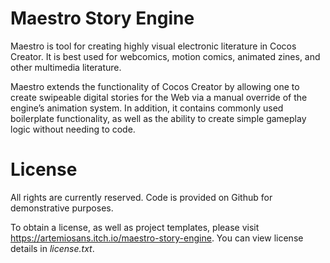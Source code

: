 Maestro Story Engine
====================

Maestro is tool for creating highly visual electronic literature in Cocos Creator. It is best used for webcomics, motion comics, animated zines, and other multimedia literature.

Maestro extends the functionality of Cocos Creator by allowing one to create swipeable digital stories for the Web via a manual override of the engine’s animation system. In addition, it contains commonly used boilerplate functionality, as well as the ability to create simple gameplay logic without needing to code.


License
=======

All rights are currently reserved. Code is provided on Github for demonstrative purposes.

To obtain a license, as well as project templates, please visit https://artemiosans.itch.io/maestro-story-engine. You can view license details in _license.txt_.
